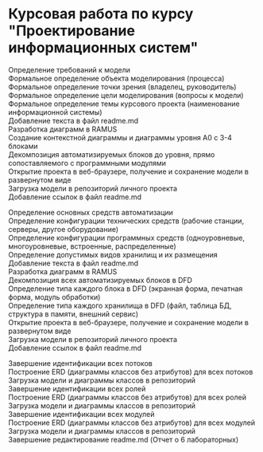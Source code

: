 # Курсовая работа по курсу "Проектирование информационных систем"
Определение требований к модели  
Формальное определение объекта моделирования (процесса)  
Формальное определение точки зрения (владелец, руководитель)  
Формальное определение цели моделирования (вопросы к модели)  
Формальное определение темы курсового проекта (наименование информационной системы)  
Добавление текста в файл readme.md  
Разработка диаграмм в RAMUS  
Создание контекстной диаграммы и диаграммы уровня A0 c 3-4 блоками  
Декомпозиция автоматизируемых блоков до уровня, прямо сопоставляемого с программными модулями  
Открытие проекта в веб-браузере, получение и сохранение модели в развернутом виде  
Загрузка модели в репозиторий личного проекта  
Добавление ссылок в файл readme.md  

Определение основных средств автоматизации  
Определение конфигурации технических средств (рабочие станции, серверы, другое оборудование)  
Определение конфигурации программных средств (одноуровневые, многоуровневые, встроенные, распределенные)  
Определение допустимых видов хранилищ и их размещения  
Добавление текста в файл readme.md  
Разработка диаграмм в RAMUS  
Декомпозиция всех автоматизируемых блоков в DFD  
Определение типа каждого блока в DFD (экранная форма, печатная форма, модуль обработки)  
Определение типа каждого хранилища в DFD (файл, таблица БД, структура в памяти, внешний сервис)  
Открытие проекта в веб-браузере, получение и сохранение модели в развернутом виде  
Загрузка модели в репозиторий личного проекта  
Добавление ссылок в файл readme.md  

Завершение идентификации всех потоков  
Построение ERD (диаграммы классов без атрибутов) для всех потоков  
Загрузка модели и диаграммы классов в репозиторий  
Завершение идентификации всех ролей  
Построение ERD (диаграммы классов без атрибутов) для всех ролей  
Загрузка модели и диаграммы классов в репозиторий  
Завершение идентификации всех модулей  
Построение ERD (диаграммы классов без атрибутов) для всех модулей  
Загрузка модели и диаграммы классов в репозиторий  
Завершение редактирование readme.md (Отчет о 6 лабораторных)  
